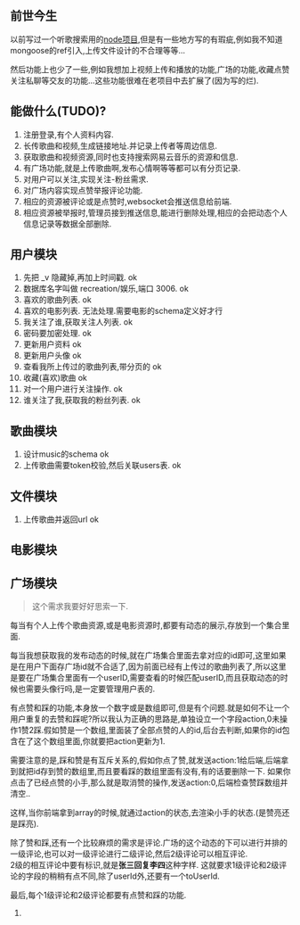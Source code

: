 ## 前世今生

以前写过一个听歌搜索用的[node项目](https://github.com/dogdogbrother/senlin-music-node),但是有一些地方写的有瑕疵,例如我不知道mongoose的ref引入,上传文件设计的不合理等等...

然后功能上也少了一些,例如我想加上视频上传和播放的功能,广场的功能,收藏点赞关注私聊等交友的功能...这些功能很难在老项目中去扩展了(因为写的烂).

## 能做什么(TUDO)?

1. 注册登录,有个人资料内容.
2. 长传歌曲和视频,生成链接地址.并记录上传者等周边信息.
3. 获取歌曲和视频资源,同时也支持搜索网易云音乐的资源和信息.
4. 有广场功能,就是上传歌曲啊,发布心情啊等等都可以有分页记录.
5. 对用户可以关注,实现关注-粉丝需求.
6. 对广场内容实现点赞举报评论功能.
7. 相应的资源被评论或是点赞时,websocket会推送信息给前端.
8. 相应资源被举报时,管理员接到推送信息,能进行删除处理,相应的会把动态个人信息记录等数据全部删除.

## 用户模块

1. 先把 _v 隐藏掉,再加上时间戳.  ok
2. 数据库名字叫做 recreation/娱乐,端口 3006. ok
3. 喜欢的歌曲列表. ok
4. 喜欢的电影列表. 无法处理.需要电影的schema定义好才行
5. 我关注了谁,获取关注人列表.  ok
6. 密码要加密处理. ok
7. 更新用户资料 ok
8. 更新用户头像 ok
9. 查看我所上传过的歌曲列表,带分页的 ok
10. 收藏(喜欢)歌曲 ok
11. 对一个用户进行关注操作. ok
12. 谁关注了我,获取我的粉丝列表. ok

## 歌曲模块

1. 设计music的schema ok
2. 上传歌曲需要token校验,然后关联users表. ok

## 文件模块

1. 上传歌曲并返回url ok

## 电影模块

## 广场模块
>这个需求我要好好思索一下.  

每当有个人上传个歌曲资源,或是电影资源时,都要有动态的展示,存放到一个集合里面.

每当我想获取我的发布动态的时候,就在广场集合里面去拿对应的id即可,这里如果是在用户下面存广场id就不合适了,因为前面已经有上传过的歌曲列表了,所以这里是要在广场集合里面有一个userID,需要查看的时候匹配userID,而且获取动态的时候也需要头像行吗,是一定要管理用户表的.

有点赞和踩的功能,本身放一个数字或是数组即可,但是有个问题.就是如何不让一个用户重复的去赞和踩呢?所以我认为正确的思路是,单独设立一个字段action,0未操作1赞2踩.假如赞是一个数组,里面装了全部点赞的人的id,后台去判断,如果你的id包含在了这个数组里面,你就要把action更新为1.

需要注意的是,踩和赞是有互斥关系的,假如你点了赞,就发送action:1给后端,后端拿到就把id存到赞的数组里,而且要看踩的数组里面有没有,有的话要删除一下.
如果你点击了已经点赞的小手,那么就是取消赞的操作,发送action:0,后端检查赞踩数组并清空..

这样,当你前端拿到array的时候,就通过action的状态,去渲染小手的状态.(是赞亮还是踩亮).

除了赞和踩,还有一个比较麻烦的需求是评论.广场的这个动态的下可以进行并排的一级评论,也可以对一级评论进行二级评论,然后2级评论可以相互评论.  
2级的相互评论中要有标识,就是**张三回复李四**这种字样. 这就要求1级评论和2级评论的字段的稍稍有点不同,除了userId外,还要有一个toUserId.

最后,每个1级评论和2级评论都要有点赞和踩的功能.
 



1. 
